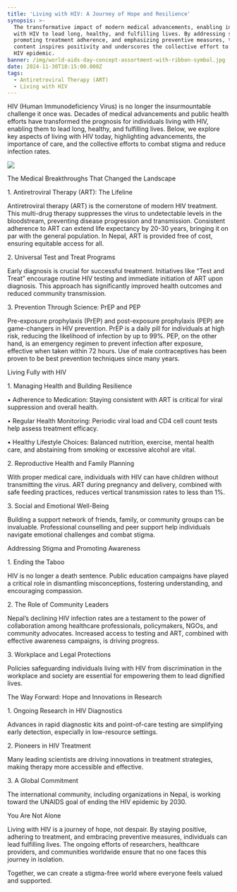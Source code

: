 ```yaml
---
title: 'Living with HIV: A Journey of Hope and Resilience'
synopsis: >-
  The transformative impact of modern medical advancements, enabling individuals
  with HIV to lead long, healthy, and fulfilling lives. By addressing stigma,
  promoting treatment adherence, and emphasizing preventive measures, the
  content inspires positivity and underscores the collective effort to end the
  HIV epidemic.
banner: /img/world-aids-day-concept-assortment-with-ribbon-symbol.jpg
date: 2024-11-30T18:15:00.000Z
tags:
  - Antiretroviral Therapy (ART)
  - Living with HIV
---
```


HIV (Human Immunodeficiency Virus) is no longer the insurmountable challenge it once was. Decades of medical advancements and public health efforts have transformed the prognosis for individuals living with HIV, enabling them to lead long, healthy, and fulfilling lives. Below, we explore key aspects of living with HIV today, highlighting advancements, the importance of care, and the collective efforts to combat stigma and reduce infection rates.

![](/img/9832328.jpg)

The Medical Breakthroughs That Changed the Landscape

1\. Antiretroviral Therapy (ART): The Lifeline

Antiretroviral therapy (ART) is the cornerstone of modern HIV treatment. This multi-drug therapy suppresses the virus to undetectable levels in the bloodstream, preventing disease progression and transmission. Consistent adherence to ART can extend life expectancy by 20-30 years, bringing it on par with the general population. In Nepal, ART is provided free of cost, ensuring equitable access for all.

2\. Universal Test and Treat Programs

Early diagnosis is crucial for successful treatment. Initiatives like “Test and Treat” encourage routine HIV testing and immediate initiation of ART upon diagnosis. This approach has significantly improved health outcomes and reduced community transmission.

3\. Prevention Through Science: PrEP and PEP

Pre-exposure prophylaxis (PrEP) and post-exposure prophylaxis (PEP) are game-changers in HIV prevention. PrEP is a daily pill for individuals at high risk, reducing the likelihood of infection by up to 99%. PEP, on the other hand, is an emergency regimen to prevent infection after exposure, effective when taken within 72 hours. Use of male contraceptives has been proven to be best prevention techniques since many years. 

Living Fully with HIV

1\. Managing Health and Building Resilience

• Adherence to Medication: Staying consistent with ART is critical for viral suppression and overall health.

• Regular Health Monitoring: Periodic viral load and CD4 cell count tests help assess treatment efficacy.

• Healthy Lifestyle Choices: Balanced nutrition, exercise, mental health care, and abstaining from smoking or excessive alcohol are vital.

2\. Reproductive Health and Family Planning

With proper medical care, individuals with HIV can have children without transmitting the virus. ART during pregnancy and delivery, combined with safe feeding practices, reduces vertical transmission rates to less than 1%.

3\. Social and Emotional Well-Being

Building a support network of friends, family, or community groups can be invaluable. Professional counselling and peer support help individuals navigate emotional challenges and combat stigma.

Addressing Stigma and Promoting Awareness

1\. Ending the Taboo

HIV is no longer a death sentence. Public education campaigns have played a critical role in dismantling misconceptions, fostering understanding, and encouraging compassion.

2\. The Role of Community Leaders

Nepal’s declining HIV infection rates are a testament to the power of collaboration among healthcare professionals, policymakers, NGOs, and community advocates. Increased access to testing and ART, combined with effective awareness campaigns, is driving progress.

3\. Workplace and Legal Protections

Policies safeguarding individuals living with HIV from discrimination in the workplace and society are essential for empowering them to lead dignified lives.

The Way Forward: Hope and Innovations in Research

1\. Ongoing Research in HIV Diagnostics

Advances in rapid diagnostic kits and point-of-care testing are simplifying early detection, especially in low-resource settings. 

2\. Pioneers in HIV Treatment

Many leading scientists are driving innovations in treatment strategies, making therapy more accessible and effective.

3\. A Global Commitment

The international community, including organizations in Nepal, is working toward the UNAIDS goal of ending the HIV epidemic by 2030.

You Are Not Alone

Living with HIV is a journey of hope, not despair. By staying positive, adhering to treatment, and embracing preventive measures, individuals can lead fulfilling lives. The ongoing efforts of researchers, healthcare providers, and communities worldwide ensure that no one faces this journey in isolation.

Together, we can create a stigma-free world where everyone feels valued and supported.
